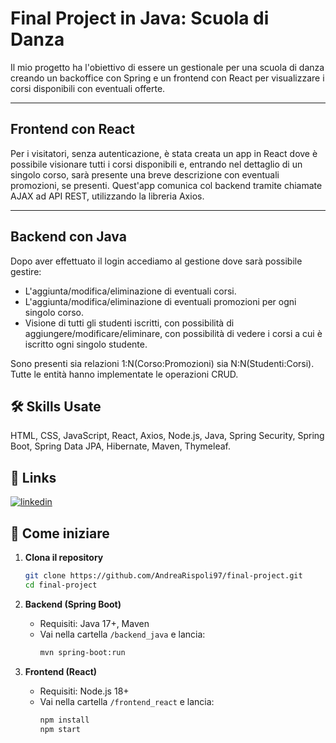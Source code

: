 # Final Project in Java: Scuola di Danza

Il mio progetto ha l'obiettivo di essere un gestionale per una scuola di danza creando un backoffice con Spring e un frontend con React per visualizzare i corsi disponibili con eventuali offerte.

---
## Frontend con React

Per i visitatori, senza autenticazione, è stata creata un app in React dove è possibile visionare tutti i corsi disponibili e, entrando nel dettaglio di un singolo corso, sarà presente una breve descrizione con eventuali promozioni, se presenti.
Quest'app comunica col backend tramite chiamate AJAX ad API REST, utilizzando la libreria Axios.

---
## Backend con Java

Dopo aver effettuato il login accediamo al gestione dove sarà possibile gestire:

- L'aggiunta/modifica/eliminazione di eventuali corsi.
- L'aggiunta/modifica/eliminazione di eventuali promozioni per ogni singolo corso.
- Visione di tutti gli studenti iscritti, con possibilità di aggiungere/modificare/eliminare, con possibilità di vedere i corsi a cui è iscritto ogni singolo studente.

Sono presenti sia relazioni 1:N(Corso:Promozioni) sia N:N(Studenti:Corsi).
Tutte le entità hanno implementate le operazioni CRUD.

## 🛠 Skills Usate
HTML, CSS, JavaScript, React, Axios, Node.js, Java, Spring Security, Spring Boot, Spring Data JPA, Hibernate, Maven, Thymeleaf.

## 🔗 Links
[![linkedin](https://img.shields.io/badge/linkedin-0A66C2?style=for-the-badge&logo=linkedin&logoColor=white)](www.linkedin.com/in/andrea-rispoli-b4a4a4388)
## 🚀 Come iniziare

1. **Clona il repository**
   ```bash
   git clone https://github.com/AndreaRispoli97/final-project.git
   cd final-project
   ```

2. **Backend (Spring Boot)**
   - Requisiti: Java 17+, Maven
   - Vai nella cartella `/backend_java` e lancia:
     ```bash
     mvn spring-boot:run
     ```

3. **Frontend (React)**
   - Requisiti: Node.js 18+
   - Vai nella cartella `/frontend_react` e lancia:
     ```bash
     npm install
     npm start
     ```
